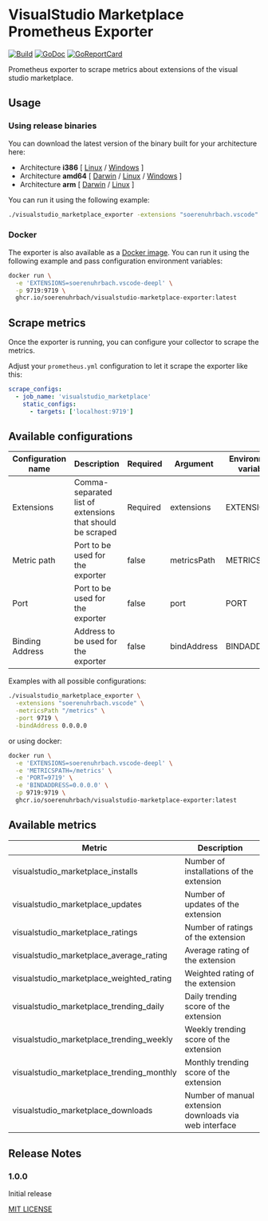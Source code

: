 # VisualStudio Marketplace Prometheus Exporter

[![Build](https://github.com/soerenuhrbach/visualstudio-marketplace-exporter/actions/workflows/ci.yml/badge.svg)](https://github.com/soerenuhrbach/visualstudio-marketplace-exporter/actions/workflows/ci.yml)
[![GoDoc](https://godoc.org/github.com/soerenuhrbach/visualstudio-marketplace-exporter?status.png)](https://godoc.org/github.com/soerenuhrbach/visualstudio-marketplace-exporter)
[![GoReportCard](https://goreportcard.com/badge/github.com/soerenuhrbach/visualstudio-marketplace-exporter)](https://goreportcard.com/report/github.com/soerenuhrbach/visualstudio-marketplace-exporter)

Prometheus exporter to scrape metrics about extensions of the visual studio marketplace.

## Usage

### Using release binaries 

You can download the latest version of the binary built for your architecture here:

* Architecture **i386** [
    [Linux](https://github.com/soerenuhrbach/visualstudio-marketplace-exporter/releases/latest/download/visualstudio_marketplace_exporter-linux-386) /
    [Windows](https://github.com/soerenuhrbach/visualstudio-marketplace-exporter/releases/latest/download/visualstudio_marketplace_exporter-windows-386.exe)
]
* Architecture **amd64** [
    [Darwin](https://github.com/soerenuhrbach/visualstudio-marketplace-exporter/releases/latest/download/visualstudio_marketplace_exporter-darwin-amd64) /
    [Linux](https://github.com/soerenuhrbach/visualstudio-marketplace-exporter/releases/latest/download/visualstudio_marketplace_exporter-linux-amd64) /
    [Windows](https://github.com/soerenuhrbach/visualstudio-marketplace-exporter/releases/latest/download/visualstudio_marketplace_exporter-windows-amd64.exe)
]
* Architecture **arm** [
    [Darwin](https://github.com/soerenuhrbach/visualstudio-marketplace-exporter/releases/latest/download/visualstudio_marketplace_exporter-darwin-arm64) /
    [Linux](https://github.com/soerenuhrbach/visualstudio-marketplace-exporter/releases/latest/download/visualstudio_marketplace_exporter-linux-arm)
]

You can run it using the following example:

```bash
./visualstudio_marketplace_exporter -extensions "soerenuhrbach.vscode"
```

### Docker 

The exporter is also available as a [Docker image](https://github.com/soerenuhrbach/visualstudio-marketplace-exporter/pkgs/container/visualstudio-marketplace-exporter).
You can run it using the following example and pass configuration environment variables:

```bash
docker run \
  -e 'EXTENSIONS=soerenuhrbach.vscode-deepl' \
  -p 9719:9719 \
  ghcr.io/soerenuhrbach/visualstudio-marketplace-exporter:latest
```

## Scrape metrics

Once the exporter is running, you can configure your collector to scrape the metrics. 

Adjust your `prometheus.yml` configuration to let it scrape the exporter like this:

```yaml
scrape_configs:
  - job_name: 'visualstudio_marketplace'
    static_configs:
      - targets: ['localhost:9719']
```

## Available configurations

|Configuration name|Description|Required|Argument|Environment variable|Default|
|---|---|---|---|---|---|
|Extensions|Comma-separated list of extensions that should be scraped|Required|extensions|EXTENSIONS|-|
|Metric path|Port to be used for the exporter|false|metricsPath|METRICSPATH|/metrics|
|Port|Port to be used for the exporter|false|port|PORT|9719|
|Binding Address|Address to be used for the exporter|false|bindAddress|BINDADDRESS|0.0.0.0|

Examples with all possible configurations:

```bash
./visualstudio_marketplace_exporter \
  -extensions "soerenuhrbach.vscode" \
  -metricsPath "/metrics" \
  -port 9719 \
  -bindAddress 0.0.0.0
```
or using docker:

```bash
docker run \
  -e 'EXTENSIONS=soerenuhrbach.vscode-deepl' \
  -e 'METRICSPATH=/metrics' \
  -e 'PORT=9719' \
  -e 'BINDADDRESS=0.0.0.0' \
  -p 9719:9719 \
  ghcr.io/soerenuhrbach/visualstudio-marketplace-exporter:latest
```

## Available metrics

|Metric|Description|
|---|---|
|visualstudio_marketplace_installs|Number of installations of the extension|
|visualstudio_marketplace_updates|Number of updates of the extension|
|visualstudio_marketplace_ratings|Number of ratings of the extension|
|visualstudio_marketplace_average_rating|Average rating of the extension|
|visualstudio_marketplace_weighted_rating|Weighted rating of the extension|
|visualstudio_marketplace_trending_daily|Daily trending score of the extension|
|visualstudio_marketplace_trending_weekly|Weekly trending score of the extension|
|visualstudio_marketplace_trending_monthly|Monthly trending score of the extension|
|visualstudio_marketplace_downloads|Number of manual extension downloads via web interface|

## Release Notes

### 1.0.0

Initial release

[MIT LICENSE](LICENSE)